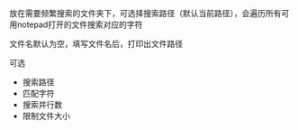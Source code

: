 放在需要频繁搜索的文件夹下，可选择搜索路径（默认当前路径），会遍历所有可用notepad打开的文件搜索对应的字符

文件名默认为空，填写文件名后，打印出文件路径

可选
- 搜索路径
- 匹配字符
- 搜索并行数
- 限制文件大小
